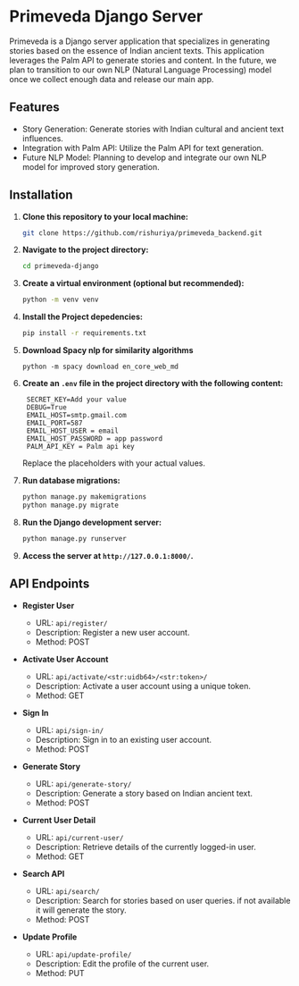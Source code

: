 # Primeveda Django Server

Primeveda is a Django server application that specializes in generating stories based on the essence of Indian ancient texts. This application leverages the Palm API to generate stories and content. In the future, we plan to transition to our own NLP (Natural Language Processing) model once we collect enough data and release our main app.

## Features

- Story Generation: Generate stories with Indian cultural and ancient text influences.
- Integration with Palm API: Utilize the Palm API for text generation.
- Future NLP Model: Planning to develop and integrate our own NLP model for improved story generation.

## Installation

1. **Clone this repository to your local machine:**

   ```bash
   git clone https://github.com/rishuriya/primeveda_backend.git
2. **Navigate to the project directory:**
    ```bash
    cd primeveda-django
3. **Create a virtual environment (optional but recommended):**
    ```bash
    python -m venv venv
4. **Install the Project depedencies:**
    ```bash
    pip install -r requirements.txt

5. **Download Spacy nlp for similarity algorithms**
    ```
    python -m spacy download en_core_web_md
    ```
6. **Create an `.env` file in the project directory with the following content:**

   ```
    SECRET_KEY=Add your value
    DEBUG=True
    EMAIL_HOST=smtp.gmail.com
    EMAIL_PORT=587
    EMAIL_HOST_USER = email
    EMAIL_HOST_PASSWORD = app password
    PALM_API_KEY = Palm api key
   ```

   Replace the placeholders with your actual values.

7. **Run database migrations:**

   ```bash
   python manage.py makemigrations
   python manage.py migrate
   ```

8. **Run the Django development server:**

   ```bash
   python manage.py runserver
   ```

9. **Access the server at `http://127.0.0.1:8000/`.**


## API Endpoints

- **Register User**
  - URL: `api/register/`
  - Description: Register a new user account.
  - Method: POST

- **Activate User Account**
  - URL: `api/activate/<str:uidb64>/<str:token>/`
  - Description: Activate a user account using a unique token.
  - Method: GET

- **Sign In**
  - URL: `api/sign-in/`
  - Description: Sign in to an existing user account.
  - Method: POST

- **Generate Story**
  - URL: `api/generate-story/`
  - Description: Generate a story based on Indian ancient text.
  - Method: POST

- **Current User Detail**
  - URL: `api/current-user/`
  - Description: Retrieve details of the currently logged-in user.
  - Method: GET

- **Search API**
  - URL: `api/search/`
  - Description: Search for stories based on user queries. if not available it will generate the story.
  - Method: POST

- **Update Profile**
  - URL: `api/update-profile/`
  - Description: Edit the profile of the current user.
  - Method: PUT


